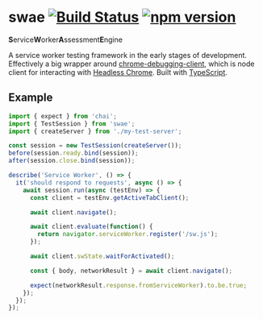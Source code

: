 # swae [![Build Status](https://api.travis-ci.org/asakusuma/swae.svg?branch=master)](https://travis-ci.org/asakusuma/swae) [![npm version](https://badge.fury.io/js/swae.svg)](https://www.npmjs.com/package/swae)
**S**ervice**W**orker**A**ssessment**E**ngine

A service worker testing framework in the early stages of development. Effectively a big wrapper around [chrome-debugging-client](https://github.com/devtrace/chrome-debugging-client), which is node client for interacting with [Headless Chrome](https://developers.google.com/web/updates/2017/04/headless-chrome). Built with [TypeScript](https://www.typescriptlang.org/).

## Example

```TypeScript
import { expect } from 'chai';
import { TestSession } from 'swae';
import { createServer } from './my-test-server';

const session = new TestSession(createServer());
before(session.ready.bind(session));
after(session.close.bind(session));

describe('Service Worker', () => {
  it('should respond to requests', async () => {
    await session.run(async (testEnv) => {
      const client = testEnv.getActiveTabClient();

      await client.navigate();

      await client.evaluate(function() {
        return navigator.serviceWorker.register('/sw.js');
      });

      await client.swState.waitForActivated();

      const { body, networkResult } = await client.navigate();

      expect(networkResult.response.fromServiceWorker).to.be.true;
    });
  });
});
```